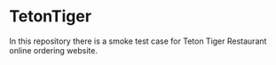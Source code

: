 # TetonTiger
In this repository there is a smoke test case for Teton Tiger Restaurant online ordering website.
